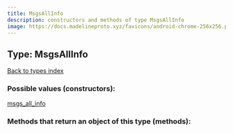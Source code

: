 ```yaml
---
title: MsgsAllInfo
description: constructors and methods of type MsgsAllInfo
image: https://docs.madelineproto.xyz/favicons/android-chrome-256x256.png
---
```

## Type: MsgsAllInfo  
[Back to types index](index.md)



### Possible values (constructors):

[msgs\_all\_info](../constructors/msgs_all_info.md)  



### Methods that return an object of this type (methods):



